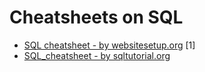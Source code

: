 # Cheatsheets on SQL

* [SQL cheatsheet - by websitesetup.org](https://github.com/dimi-fn/Various-Data-Science-Scripts/blob/main/Databases/sql_cheat_sheet.pdf) [1]
* [SQL_cheatsheet - by sqltutorial.org](??????)